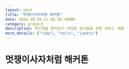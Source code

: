 ```yaml
---
layout: post
title: "멋쟁이사자처럼 해커톤"
date: 2018-10-29 11:36:30 +0900
category: project
description: 피드백을 받아보기 어려운 강사들을 위한 서비스 개발
more_details: ["ruby", "rails", "jquery"]
---
```


# 멋쟁이사자처럼 해커톤
